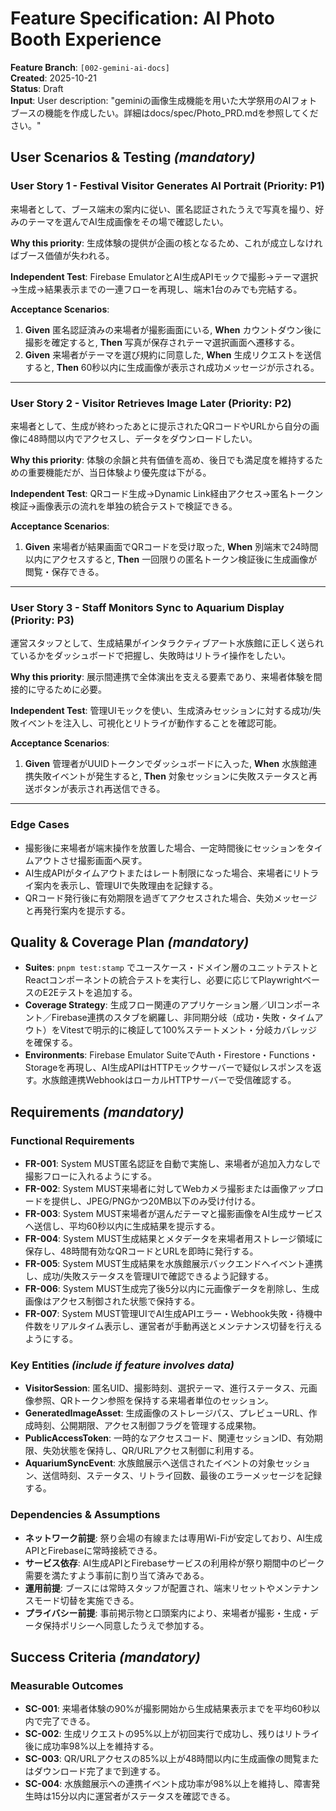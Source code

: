 # Feature Specification: AI Photo Booth Experience

**Feature Branch**: `[002-gemini-ai-docs]`  
**Created**: 2025-10-21  
**Status**: Draft  
**Input**: User description: "geminiの画像生成機能を用いた大学祭用のAIフォトブースの機能を作成したい。詳細はdocs/spec/Photo_PRD.mdを参照してください。"

## User Scenarios & Testing *(mandatory)*

### User Story 1 - Festival Visitor Generates AI Portrait (Priority: P1)

来場者として、ブース端末の案内に従い、匿名認証されたうえで写真を撮り、好みのテーマを選んでAI生成画像をその場で確認したい。

**Why this priority**: 生成体験の提供が企画の核となるため、これが成立しなければブース価値が失われる。

**Independent Test**: Firebase EmulatorとAI生成APIモックで撮影→テーマ選択→生成→結果表示までの一連フローを再現し、端末1台のみでも完結する。

**Acceptance Scenarios**:

1. **Given** 匿名認証済みの来場者が撮影画面にいる, **When** カウントダウン後に撮影を確定すると, **Then** 写真が保存されテーマ選択画面へ遷移する。
2. **Given** 来場者がテーマを選び規約に同意した, **When** 生成リクエストを送信すると, **Then** 60秒以内に生成画像が表示され成功メッセージが示される。

---

### User Story 2 - Visitor Retrieves Image Later (Priority: P2)

来場者として、生成が終わったあとに提示されたQRコードやURLから自分の画像に48時間以内でアクセスし、データをダウンロードしたい。

**Why this priority**: 体験の余韻と共有価値を高め、後日でも満足度を維持するための重要機能だが、当日体験より優先度は下がる。

**Independent Test**: QRコード生成→Dynamic Link経由アクセス→匿名トークン検証→画像表示の流れを単独の統合テストで検証できる。

**Acceptance Scenarios**:

1. **Given** 来場者が結果画面でQRコードを受け取った, **When** 別端末で24時間以内にアクセスすると, **Then** 一回限りの匿名トークン検証後に生成画像が閲覧・保存できる。

---

### User Story 3 - Staff Monitors Sync to Aquarium Display (Priority: P3)

運営スタッフとして、生成結果がインタラクティブアート水族館に正しく送られているかをダッシュボードで把握し、失敗時はリトライ操作をしたい。

**Why this priority**: 展示間連携で全体演出を支える要素であり、来場者体験を間接的に守るために必要。

**Independent Test**: 管理UIモックを使い、生成済みセッションに対する成功/失敗イベントを注入し、可視化とリトライが動作することを確認可能。

**Acceptance Scenarios**:

1. **Given** 管理者がUUIDトークンでダッシュボードに入った, **When** 水族館連携失敗イベントが発生すると, **Then** 対象セッションに失敗ステータスと再送ボタンが表示され再送信できる。

---

### Edge Cases

- 撮影後に来場者が端末操作を放置した場合、一定時間後にセッションをタイムアウトさせ撮影画面へ戻す。
- AI生成APIがタイムアウトまたはレート制限になった場合、来場者にリトライ案内を表示し、管理UIで失敗理由を記録する。
- QRコード発行後に有効期限を過ぎてアクセスされた場合、失効メッセージと再発行案内を提示する。

## Quality & Coverage Plan *(mandatory)*

- **Suites**: `pnpm test:stamp` でユースケース・ドメイン層のユニットテストとReactコンポーネントの統合テストを実行し、必要に応じてPlaywrightベースのE2Eテストを追加する。
- **Coverage Strategy**: 生成フロー関連のアプリケーション層／UIコンポーネント／Firebase連携のスタブを網羅し、非同期分岐（成功・失敗・タイムアウト）をVitestで明示的に検証して100%ステートメント・分岐カバレッジを確保する。
- **Environments**: Firebase Emulator SuiteでAuth・Firestore・Functions・Storageを再現し、AI生成APIはHTTPモックサーバーで疑似レスポンスを返す。水族館連携WebhookはローカルHTTPサーバーで受信確認する。

## Requirements *(mandatory)*

### Functional Requirements

- **FR-001**: System MUST匿名認証を自動で実施し、来場者が追加入力なしで撮影フローに入れるようにする。
- **FR-002**: System MUST来場者に対してWebカメラ撮影または画像アップロードを提供し、JPEG/PNGかつ20MB以下のみ受け付ける。
- **FR-003**: System MUST来場者が選んだテーマと撮影画像をAI生成サービスへ送信し、平均60秒以内に生成結果を提示する。
- **FR-004**: System MUST生成結果とメタデータを来場者用ストレージ領域に保存し、48時間有効なQRコードとURLを即時に発行する。
- **FR-005**: System MUST生成結果を水族館展示バックエンドへイベント連携し、成功/失敗ステータスを管理UIで確認できるよう記録する。
- **FR-006**: System MUST生成完了後5分以内に元画像データを削除し、生成画像はアクセス制御された状態で保持する。
- **FR-007**: System MUST管理UIでAI生成APIエラー・Webhook失敗・待機中件数をリアルタイム表示し、運営者が手動再送とメンテナンス切替を行えるようにする。

### Key Entities *(include if feature involves data)*

- **VisitorSession**: 匿名UID、撮影時刻、選択テーマ、進行ステータス、元画像参照、QRトークン参照を保持する来場者単位のセッション。
- **GeneratedImageAsset**: 生成画像のストレージパス、プレビューURL、作成時刻、公開期限、アクセス制御フラグを管理する成果物。
- **PublicAccessToken**: 一時的なアクセスコード、関連セッションID、有効期限、失効状態を保持し、QR/URLアクセス制御に利用する。
- **AquariumSyncEvent**: 水族館展示へ送信されたイベントの対象セッション、送信時刻、ステータス、リトライ回数、最後のエラーメッセージを記録する。

### Dependencies & Assumptions

- **ネットワーク前提**: 祭り会場の有線または専用Wi-Fiが安定しており、AI生成APIとFirebaseに常時接続できる。
- **サービス依存**: AI生成APIとFirebaseサービスの利用枠が祭り期間中のピーク需要を満たすよう事前に割り当て済みである。
- **運用前提**: ブースには常時スタッフが配置され、端末リセットやメンテナンスモード切替を実施できる。
- **プライバシー前提**: 事前掲示物と口頭案内により、来場者が撮影・生成・データ保持ポリシーへ同意したうえで参加する。

## Success Criteria *(mandatory)*

### Measurable Outcomes

- **SC-001**: 来場者体験の90%が撮影開始から生成結果表示までを平均60秒以内で完了できる。
- **SC-002**: 生成リクエストの95%以上が初回実行で成功し、残りはリトライ後に成功率98%以上を維持する。
- **SC-003**: QR/URLアクセスの85%以上が48時間以内に生成画像の閲覧またはダウンロード完了まで到達する。
- **SC-004**: 水族館展示への連携イベント成功率が98%以上を維持し、障害発生時は15分以内に運営者がステータスを確認できる。
